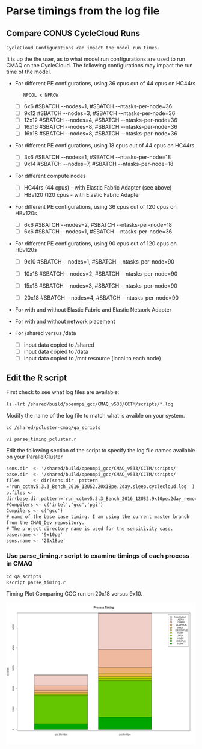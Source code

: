 # Parse timings from the log file 

## Compare CONUS CycleCloud Runs

```{note}
CycleCloud Configurations can impact the model run times.
```
It is up the the user, as to what model run configurations are used to run CMAQ on the CycleCloud.
The following configurations may impact the run time of the model.

* For different PE configurations, using 36 cpus out of 44 cpus on HC44rs
         
         NPCOL x NPROW    
   - [ ] 6x6    #SBATCH --nodes=1, #SBATCH --ntasks-per-node=36 
   - [ ] 9x12   #SBATCH --nodes=3, #SBATCH --ntasks-per-node=36
   - [ ] 12x12   #SBATCH --nodes=4, #SBATCH --ntasks-per-node=36
   - [ ] 16x16   #SBATCH --nodes=8, #SBATCH --ntasks-per-node=36
   - [ ] 16x18   #SBATCH --nodes=8, #SBATCH --ntasks-per-node=36

* For different PE configurations, using 18 cpus out of 44 cpus on HC44rs

   - [ ] 3x6     #SBATCH --nodes=1, #SBATCH --ntasks-per-node=18
   - [ ] 9x14    #SBATCH --nodes=7, #SBATCH --ntasks-per-node=18

* For different compute nodes   

   - [ ] HC44rs  (44 cpus) - with Elastic Fabric Adapter (see above)
   - [ ] HBv120  (120 cpus -  with Elastic Fabric Adapter

* For different PE configurations, using 36 cpus out of 120 cpus on HBv120s

   - [ ] 6x6    #SBATCH --nodes=2, #SBATCH --ntasks-per-node=18
   - [ ] 6x6    #SBATCH --nodes=1, #SBATCH --ntasks-per-node=36 

* For different PE configurations, using 90 cpus out of 120 cpus on HBv120s

   - [ ] 9x10    #SBATCH --nodes=1, #SBATCH --ntasks-per-node=90
   - [ ] 10x18    #SBATCH --nodes=2, #SBATCH --ntasks-per-node=90
   - [ ] 15x18    #SBATCH --nodes=3, #SBATCH --ntasks-per-node=90
   - [ ] 20x18    #SBATCH --nodes=4, #SBATCH --ntasks-per-node=90
 

* For with and without Elastic Fabric and Elastic Netaork Adapter 

* For with and without network placement 

* For /shared versus /data

   - [ ] input data copied to /shared
   - [ ] input data  copied to /data
   - [ ] input data copied to /mnt resource (local to each node)

## Edit the R script

First check to see what log files are available:

`ls -lrt /shared/build/openmpi_gcc/CMAQ_v533/CCTM/scripts/*.log`

Modify the name of the log file to match what is avaible on your system.

`cd /shared/pcluster-cmaq/qa_scripts`

`vi parse_timing_pcluster.r`

Edit the following section of the script to specify the log file names available on your ParallelCluster

```
sens.dir  <- '/shared/build/openmpi_gcc/CMAQ_v533/CCTM/scripts/'
base.dir  <- '/shared/build/openmpi_gcc/CMAQ_v533/CCTM/scripts/'
files     <- dir(sens.dir, pattern ='run_cctmv5.3.3_Bench_2016_12US2.20x18pe.2day.sleep.cyclecloud.log' )
b.files <- dir(base.dir,pattern='run_cctmv5.3.3_Bench_2016_12US2.9x10pe.2day_remove_native_sleep.cyclecloud.log')
#Compilers <- c('intel','gcc','pgi')
Compilers <- c('gcc')
# name of the base case timing. I am using the current master branch from the CMAQ_Dev repository.
# The project directory name is used for the sensitivity case.
base.name <- '9x10pe'
sens.name <- '20x18pe'
```



### Use parse_timing.r script to examine timings of each process in CMAQ

```
cd qa_scripts
Rscript parse_timing.r
```

Timing Plot Comparing GCC run on 20x18 versus 9x10.

![gcc_20x18_vs_9x10](../../qa_plots/timing_plots/gcc_20x18pe_9x10pe.png)
